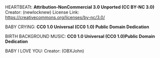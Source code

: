 HEARTBEATt: **Attribution-NonCommercial 3.0 Unported (CC BY-NC 3.0)** 
Creator: (newlocknew) License Link: https://creativecommons.org/licenses/by-nc/3.0/ 

BABY CRYING: **CC0 1.0 Universal (CC0 1.0) Public Domain Dedication**

BIRTH BACKGROUND MUSIC: **CC0 1.0 Universal (CC0 1.0)Public Domain Dedication**

BABY I LOVE YOU: 
Creator: (OBXJohn)
